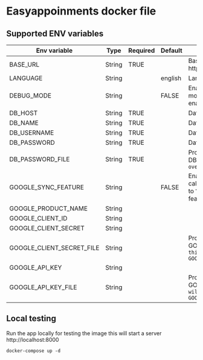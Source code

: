 # Easyappoinments docker file

## Supported ENV variables
|Env variable|Type|Required|Default|Description|
|---|---|---|---|---|
|BASE_URL|String|TRUE||Base url of the app e.g: https://localhost:8000|
|LANGUAGE|String| |english| Language of the app|
|DEBUG_MODE|String| |FALSE|Enable/Disable debug mode, set to `TRUE` to enable debug mode|
|DB_HOST|String|TRUE| |Database host|
|DB_NAME|String|TRUE| |Database name|
|DB_USERNAME|String|TRUE| |Database username|
|DB_PASSWORD|String|TRUE| |Database password|
|DB_PASSWORD_FILE|String|TRUE| |Provide file to set DB_PASSWORD, `this will override DB_PASSWORD` |
|GOOGLE_SYNC_FEATURE|String| |FALSE|Enable/Disable google calendar sync feature, set to `TRUE` to enable the feature|
|GOOGLE_PRODUCT_NAME|String||||
|GOOGLE_CLIENT_ID|String||||
|GOOGLE_CLIENT_SECRET|String||||
|GOOGLE_CLIENT_SECRET_FILE|String| | |Provide file to set GOOGLE_CLIENT_SECRET, `this will override GOOGLE_CLIENT_SECRET`|
|GOOGLE_API_KEY|String||||
|GOOGLE_API_KEY_FILE|String| | |Provide file to set GOOGLE_API_KEY, `this will override GOOGLE_API_KEY`|

## Local testing

Run the app locally for testing the image this will start a server http://localhost:8000

```
docker-compose up -d
```
